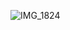 ![IMG_1824](https://user-images.githubusercontent.com/74699/85883450-ddf43280-b795-11ea-8c64-edc0b720e270.jpg)
